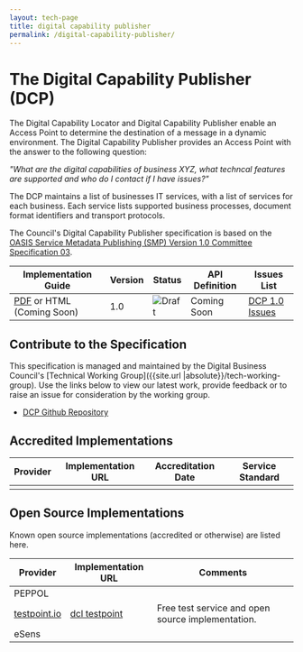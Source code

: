 ```yaml
---
layout: tech-page
title: digital capability publisher
permalink: /digital-capability-publisher/
---
```


# The Digital Capability Publisher (DCP)

The Digital Capability Locator and Digital Capability Publisher enable an Access Point to determine the destination of a message in a dynamic environment. The Digital Capability Publisher provides an Access Point with the answer to the following question:

*"What are the digital capabilities of business XYZ, what techncal features are supported and who do I contact if I have issues?"*

The DCP maintains a list of businesses IT services, with a list of services for each business. Each service lists supported business processes, document format identifiers and transport protocols.

The Council's Digital Capability Publisher specification is based on the [OASIS Service Metadata Publishing (SMP) Version 1.0 Committee Specification 03](http://docs.oasis-open.org/bdxr/bdx-smp/v1.0/bdx-smp-v1.0.html).


| Implementation Guide | Version | Status | API Definition | Issues List |
| ----------------- | ------  | ------ | -------------- | -------- |
| [PDF](https://softwaredevelopers.ato.gov.au/sites/default/files/resource-attachments/The_Trans-Tasman_e-Invoicing_Digital_Capability_Publisher_Implementation_Guide.pdf) or HTML (Coming Soon)| 1.0 | ![Draft](http://rfc.unprotocols.org/spec:2/COSS/draft.svg)  | Coming Soon| [DCP 1.0 Issues](https://github.com/Digital-Business-Council/Digital-Capability-Publisher/issues)   |


## Contribute to the Specification

This specification is managed and maintained by the Digital Business Council's [Technical Working Group]({{site.url |absolute}}/tech-working-group).  Use the links below to view our latest work, provide feedback or to raise an issue for consideration by the working group.

* [DCP Github Repository](https://github.com/Digital-Business-Council/Digital-Capability-Publisher)


## Accredited Implementations

|Provider|Implementation URL|Accreditation Date| Service Standard |
|--------|------------------|--------|---|
| | | | |


## Open Source Implementations

Known open source implementations (accredited or otherwise) are listed here.  

|Provider|Implementation URL|Comments|
|--------|------------------|--------|
| PEPPOL|  |  |
|[testpoint.io](http://testpoint.io/) | [dcl testpoint](http://testpoint.io/dcp)| Free test service and open source implementation. |
| eSens |  |  |

